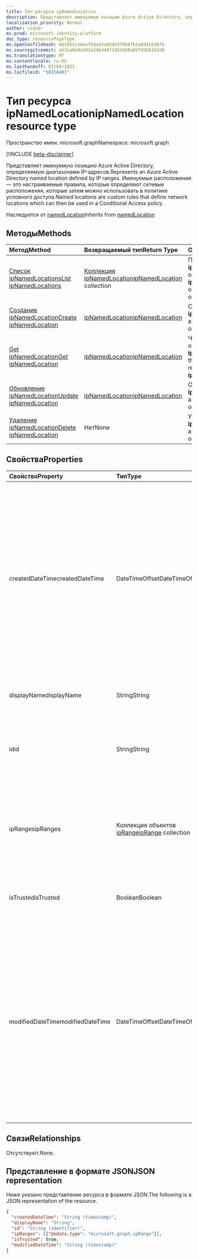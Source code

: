 ```yaml
---
title: Тип ресурса ipNamedLocation
description: Представляет именуемую позицию Azure Active Directory, определяемую диапазонами IP-адресов. Именуемые расположения — это настраиваемые правила, которые определяют сетевые расположения, которые затем можно использовать в политике условного доступа.
localization_priority: Normal
author: videor
ms.prod: microsoft-identity-platform
doc_type: resourcePageType
ms.openlocfilehash: b63452ca6eefb9ad3a0d4b3f860fb1a8d41638fb
ms.sourcegitcommit: eb31a6b4a582a59b44df3453450a82fd366342d0
ms.translationtype: MT
ms.contentlocale: ru-RU
ms.lasthandoff: 02/09/2021
ms.locfileid: "50158403"
---
```

# <a name="ipnamedlocation-resource-type"></a><span data-ttu-id="021e0-104">Тип ресурса ipNamedLocation</span><span class="sxs-lookup"><span data-stu-id="021e0-104">ipNamedLocation resource type</span></span>

<span data-ttu-id="021e0-105">Пространство имен: microsoft.graph</span><span class="sxs-lookup"><span data-stu-id="021e0-105">Namespace: microsoft.graph</span></span>

[!INCLUDE [beta-disclaimer](../../includes/beta-disclaimer.md)]

<span data-ttu-id="021e0-106">Представляет именуемую позицию Azure Active Directory, определяемую диапазонами IP-адресов.</span><span class="sxs-lookup"><span data-stu-id="021e0-106">Represents an Azure Active Directory named location defined by IP ranges.</span></span> <span data-ttu-id="021e0-107">Именуемые расположения — это настраиваемые правила, которые определяют сетевые расположения, которые затем можно использовать в политике условного доступа.</span><span class="sxs-lookup"><span data-stu-id="021e0-107">Named locations are custom rules that define network locations which can then be used in a Conditional Access policy.</span></span>

<span data-ttu-id="021e0-108">Наследуется от [namedLocation](../resources/namedLocation.md)</span><span class="sxs-lookup"><span data-stu-id="021e0-108">Inherits from [namedLocation](../resources/namedLocation.md)</span></span>

## <a name="methods"></a><span data-ttu-id="021e0-109">Методы</span><span class="sxs-lookup"><span data-stu-id="021e0-109">Methods</span></span>

| <span data-ttu-id="021e0-110">Метод</span><span class="sxs-lookup"><span data-stu-id="021e0-110">Method</span></span>       | <span data-ttu-id="021e0-111">Возвращаемый тип</span><span class="sxs-lookup"><span data-stu-id="021e0-111">Return Type</span></span> | <span data-ttu-id="021e0-112">Описание</span><span class="sxs-lookup"><span data-stu-id="021e0-112">Description</span></span> |
|:-------------|:------------|:------------|
| [<span data-ttu-id="021e0-113">Список ipNamedLocations</span><span class="sxs-lookup"><span data-stu-id="021e0-113">List ipNamedLocations</span></span>](../api/conditionalaccessroot-list-namedlocations.md) | <span data-ttu-id="021e0-114">[Коллекция ipNamedLocation](ipNamedLocation.md)</span><span class="sxs-lookup"><span data-stu-id="021e0-114">[ipNamedLocation](ipNamedLocation.md) collection</span></span> | <span data-ttu-id="021e0-115">Получить все **объекты ipNamedLocation** в организации.</span><span class="sxs-lookup"><span data-stu-id="021e0-115">Get all the **ipNamedLocation** objects in the organization.</span></span> |
| [<span data-ttu-id="021e0-116">Создание ipNamedLocation</span><span class="sxs-lookup"><span data-stu-id="021e0-116">Create ipNamedLocation</span></span>](../api/conditionalaccessroot-post-namedlocations.md) | [<span data-ttu-id="021e0-117">ipNamedLocation</span><span class="sxs-lookup"><span data-stu-id="021e0-117">ipNamedLocation</span></span>](ipNamedLocation.md) | <span data-ttu-id="021e0-118">Создание объекта **ipNamedLocation.**</span><span class="sxs-lookup"><span data-stu-id="021e0-118">Create a new **ipNamedLocation** object.</span></span> |
| [<span data-ttu-id="021e0-119">Get ipNamedLocation</span><span class="sxs-lookup"><span data-stu-id="021e0-119">Get ipNamedLocation</span></span>](../api/ipnamedlocation-get.md) | [<span data-ttu-id="021e0-120">ipNamedLocation</span><span class="sxs-lookup"><span data-stu-id="021e0-120">ipNamedLocation</span></span>](ipnamedlocation.md) | <span data-ttu-id="021e0-121">Чтение свойств и связей объекта **ipNamedLocation.**</span><span class="sxs-lookup"><span data-stu-id="021e0-121">Read the properties and relationships of an **ipNamedLocation** object.</span></span> |
| [<span data-ttu-id="021e0-122">Обновление ipNamedLocation</span><span class="sxs-lookup"><span data-stu-id="021e0-122">Update ipNamedLocation</span></span>](../api/ipnamedlocation-update.md) | [<span data-ttu-id="021e0-123">ipNamedLocation</span><span class="sxs-lookup"><span data-stu-id="021e0-123">ipNamedLocation</span></span>](ipnamedlocation.md) | <span data-ttu-id="021e0-124">Обновление объекта **ipNamedLocation.**</span><span class="sxs-lookup"><span data-stu-id="021e0-124">Update an **ipNamedLocation** object.</span></span> |
| [<span data-ttu-id="021e0-125">Удаление ipNamedLocation</span><span class="sxs-lookup"><span data-stu-id="021e0-125">Delete ipNamedLocation</span></span>](../api/ipnamedlocation-delete.md) | <span data-ttu-id="021e0-126">Нет</span><span class="sxs-lookup"><span data-stu-id="021e0-126">None</span></span> | <span data-ttu-id="021e0-127">Удаление объекта **ipNamedLocation.**</span><span class="sxs-lookup"><span data-stu-id="021e0-127">Delete an **ipNamedLocation** object.</span></span> |

## <a name="properties"></a><span data-ttu-id="021e0-128">Свойства</span><span class="sxs-lookup"><span data-stu-id="021e0-128">Properties</span></span>

| <span data-ttu-id="021e0-129">Свойство</span><span class="sxs-lookup"><span data-stu-id="021e0-129">Property</span></span>     | <span data-ttu-id="021e0-130">Тип</span><span class="sxs-lookup"><span data-stu-id="021e0-130">Type</span></span>        | <span data-ttu-id="021e0-131">Описание</span><span class="sxs-lookup"><span data-stu-id="021e0-131">Description</span></span> |
|:-------------|:------------|:------------|
|<span data-ttu-id="021e0-132">createdDateTime</span><span class="sxs-lookup"><span data-stu-id="021e0-132">createdDateTime</span></span>|<span data-ttu-id="021e0-133">DateTimeOffset</span><span class="sxs-lookup"><span data-stu-id="021e0-133">DateTimeOffset</span></span>|<span data-ttu-id="021e0-134">Тип Timestamp представляет дату и время создания расположения в формате ISO 8601 и всегда используется в формате UTC.</span><span class="sxs-lookup"><span data-stu-id="021e0-134">The Timestamp type represents creation date and time of the location using ISO 8601 format and is always in UTC time.</span></span> <span data-ttu-id="021e0-135">Например, значение полуночи 1 января 2014 г. в формате UTC выглядит так: `'2014-01-01T00:00:00Z'`.</span><span class="sxs-lookup"><span data-stu-id="021e0-135">For example, midnight UTC on Jan 1, 2014 would look like this: `'2014-01-01T00:00:00Z'`.</span></span> <span data-ttu-id="021e0-136">Только для чтения.</span><span class="sxs-lookup"><span data-stu-id="021e0-136">Read-only.</span></span> <span data-ttu-id="021e0-137">Наследуется [от namedLocation.](../resources/namedLocation.md)</span><span class="sxs-lookup"><span data-stu-id="021e0-137">Inherited from [namedLocation](../resources/namedLocation.md).</span></span>|
|<span data-ttu-id="021e0-138">displayName</span><span class="sxs-lookup"><span data-stu-id="021e0-138">displayName</span></span>|<span data-ttu-id="021e0-139">String</span><span class="sxs-lookup"><span data-stu-id="021e0-139">String</span></span>|<span data-ttu-id="021e0-140">Понятное человеку имя расположения.</span><span class="sxs-lookup"><span data-stu-id="021e0-140">Human-readable name of the location.</span></span>|
|<span data-ttu-id="021e0-141">id</span><span class="sxs-lookup"><span data-stu-id="021e0-141">id</span></span>|<span data-ttu-id="021e0-142">String</span><span class="sxs-lookup"><span data-stu-id="021e0-142">String</span></span>|<span data-ttu-id="021e0-143">Идентификатор объекта namedLocation.</span><span class="sxs-lookup"><span data-stu-id="021e0-143">Identifier of a namedLocation object.</span></span> <span data-ttu-id="021e0-144">Только для чтения.</span><span class="sxs-lookup"><span data-stu-id="021e0-144">Read-only.</span></span> <span data-ttu-id="021e0-145">Наследуется [от namedLocation.](../resources/namedLocation.md)</span><span class="sxs-lookup"><span data-stu-id="021e0-145">Inherited from [namedLocation](../resources/namedLocation.md).</span></span>|
|<span data-ttu-id="021e0-146">ipRanges</span><span class="sxs-lookup"><span data-stu-id="021e0-146">ipRanges</span></span>|<span data-ttu-id="021e0-147">Коллекция объектов [ipRange](iprange.md)</span><span class="sxs-lookup"><span data-stu-id="021e0-147">[ipRange](iprange.md) collection</span></span>|<span data-ttu-id="021e0-148">Список диапазонов IP-адресов в формате IPv4 CIDR (например, 1.2.3.4/32) или любой допустимый формат IPv6 из IETF RFC596.</span><span class="sxs-lookup"><span data-stu-id="021e0-148">List of IP address ranges in IPv4 CIDR format (e.g. 1.2.3.4/32) or any allowable IPv6 format from IETF RFC596.</span></span>|
|<span data-ttu-id="021e0-149">isTrusted</span><span class="sxs-lookup"><span data-stu-id="021e0-149">isTrusted</span></span>|<span data-ttu-id="021e0-150">Boolean</span><span class="sxs-lookup"><span data-stu-id="021e0-150">Boolean</span></span>|<span data-ttu-id="021e0-151">Имеет true, если это расположение является явным доверенным.</span><span class="sxs-lookup"><span data-stu-id="021e0-151">True if this location is explicitly trusted.</span></span>|
|<span data-ttu-id="021e0-152">modifiedDateTime</span><span class="sxs-lookup"><span data-stu-id="021e0-152">modifiedDateTime</span></span>|<span data-ttu-id="021e0-153">DateTimeOffset</span><span class="sxs-lookup"><span data-stu-id="021e0-153">DateTimeOffset</span></span>|<span data-ttu-id="021e0-154">Тип Timestamp представляет дату и время последнего изменения расположения в формате ISO 8601 и всегда используется в формате UTC.</span><span class="sxs-lookup"><span data-stu-id="021e0-154">The Timestamp type represents last modified date and time of the location using ISO 8601 format and is always in UTC time.</span></span> <span data-ttu-id="021e0-155">Например, значение полуночи 1 января 2014 г. в формате UTC выглядит так: `'2014-01-01T00:00:00Z'`.</span><span class="sxs-lookup"><span data-stu-id="021e0-155">For example, midnight UTC on Jan 1, 2014 would look like this: `'2014-01-01T00:00:00Z'`.</span></span> <span data-ttu-id="021e0-156">Только для чтения.</span><span class="sxs-lookup"><span data-stu-id="021e0-156">Read-only.</span></span> <span data-ttu-id="021e0-157">Наследуется [от namedLocation.](../resources/namedLocation.md)</span><span class="sxs-lookup"><span data-stu-id="021e0-157">Inherited from [namedLocation](../resources/namedLocation.md).</span></span>|

## <a name="relationships"></a><span data-ttu-id="021e0-158">Связи</span><span class="sxs-lookup"><span data-stu-id="021e0-158">Relationships</span></span>

<span data-ttu-id="021e0-159">Отсутствуют.</span><span class="sxs-lookup"><span data-stu-id="021e0-159">None.</span></span>

## <a name="json-representation"></a><span data-ttu-id="021e0-160">Представление в формате JSON</span><span class="sxs-lookup"><span data-stu-id="021e0-160">JSON representation</span></span>

<span data-ttu-id="021e0-161">Ниже указано представление ресурса в формате JSON.</span><span class="sxs-lookup"><span data-stu-id="021e0-161">The following is a JSON representation of the resource.</span></span>

<!-- {
  "blockType": "resource",
  "optionalProperties": [

  ],
  "@odata.type": "microsoft.graph.ipNamedLocation"
}-->

```json
{
  "createdDateTime": "String (timestamp)",
  "displayName": "String",
  "id": "String (identifier)",
  "ipRanges": [{"@odata.type": "microsoft.graph.ipRange"}],
  "isTrusted": true,
  "modifiedDateTime": "String (timestamp)"
}
```

<!-- uuid: 16cd6b66-4b1a-43a1-adaf-3a886856ed98
2019-02-04 14:57:30 UTC -->
<!-- {
  "type": "#page.annotation",
  "description": "ipNamedLocation resource",
  "keywords": "",
  "section": "documentation",
  "tocPath": ""
}-->


